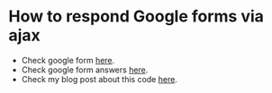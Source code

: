 # How to respond Google forms via ajax

* Check google form [here](https://goo.gl/tc7hkF).
* Check google form answers [here](https://goo.gl/VXMdV5).
* Check my blog post about this code [here](https://goo.gl/ayVvfS).


